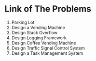 # Link of The Problems

1. Parking Lot
2. Design a Vending Machine
1. Design Stack Overflow
1. Design Logging Framework
1. Design Coffee Vending Machine
1. Design Traffic Signal Control System
1. Design a Task Management System